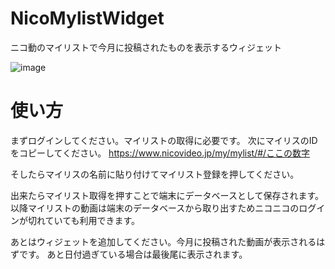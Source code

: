 # NicoMylistWidget
ニコ動のマイリストで今月に投稿されたものを表示するウィジェット

![image](https://user-images.githubusercontent.com/32033405/76677206-f0939300-660e-11ea-9d9d-7f1627e1c2fa.png)

# 使い方
まずログインしてください。マイリストの取得に必要です。
次にマイリスのIDをコピーしてください。
https://www.nicovideo.jp/my/mylist/#/ここの数字

そしたらマイリスの名前に貼り付けてマイリスト登録を押してください。

出来たらマイリスト取得を押すことで端末にデータベースとして保存されます。
以降マイリストの動画は端末のデータベースから取り出すためニコニコのログインが切れていても利用できます。

あとはウィジェットを追加してください。今月に投稿された動画が表示されるはずです。
あと日付過ぎている場合は最後尾に表示されます。
